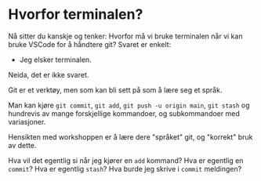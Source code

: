# Hvorfor terminalen?

Nå sitter du kanskje og tenker: Hvorfor må vi bruke terminalen når vi kan bruke VSCode for å håndtere git?
Svaret er enkelt:

- Jeg elsker terminalen.

Neida, det er ikke svaret.

Git er et verktøy, men som kan bli sett på som å lære seg et språk.

Man kan kjøre `git commit`, `git add`, `git push -u origin main`, `git stash` og hundrevis av mange forskjellige kommandoer, og subkommandoer med variasjoner.

Hensikten med workshoppen er å lære dere "språket" git, og "korrekt" bruk av dette.

Hva vil det egentlig si når jeg kjører en `add` kommand? Hva er egentlig en `commit`? Hva er egentlig `stash`? Hva burde jeg skrive i `commit` meldingen?
